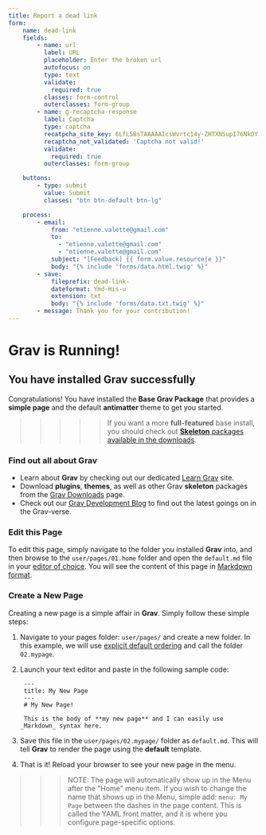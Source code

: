 ```yaml
---
title: Report a dead link
form:
    name: dead-link
    fields:
        - name: url
          label: URL
          placeholder: Enter the broken url
          autofocus: on
          type: text
          validate:
            required: true
          classes: form-control
          outerclasses: form-group
        - name: g-recaptcha-response
          label: Captcha
          type: captcha
          recatpcha_site_key: 6LfL5BsTAAAAAIcsWvrtc14y-ZHTXNSupI76NkOY
          recaptcha_not_validated: 'Captcha not valid!'
          validate:
            required: true
          outerclasses: form-group

    buttons:
        - type: submit
          value: Submit
          classes: "btn btn-default btn-lg"

    process:
        - email:
            from: "etienne.valette@gmail.com"
            to:
              - "etienne.valette@gmail.com"
              - "etienne.valette@gmail.com"
            subject: "[Feedback] {{ form.value.resource|e }}"
            body: "{% include 'forms/data.html.twig' %}"
        - save:
            fileprefix: dead-link-
            dateformat: Ymd-His-u
            extension: txt
            body: "{% include 'forms/data.txt.twig' %}"
        - message: Thank you for your contribution!
---
```


# Grav is Running!
## You have installed **Grav** successfully

Congratulations! You have installed the **Base Grav Package** that provides a **simple page** and the default **antimatter** theme to get you started.

>>>>> If you want a more **full-featured** base install, you should check out [**Skeleton** packages available in the downloads](http://getgrav.org/downloads).

### Find out all about Grav

* Learn about **Grav** by checking out our dedicated [Learn Grav](http://learn.getgrav.org) site.
* Download **plugins**, **themes**, as well as other Grav **skeleton** packages from the [Grav Downloads](http://getgrav.org/downloads) page.
* Check out our [Grav Development Blog](http://getgrav.org/blog) to find out the latest goings on in the Grav-verse.

### Edit this Page

To edit this page, simply navigate to the folder you installed **Grav** into, and then browse to the `user/pages/01.home` folder and open the `default.md` file in your [editor of choice](http://learn.getgrav.org/basics/requirements).  You will see the content of this page in [Markdown format](http://learn.getgrav.org/content/markdown).

### Create a New Page

Creating a new page is a simple affair in **Grav**.  Simply follow these simple steps:

1. Navigate to your pages folder: `user/pages/` and create a new folder.  In this example, we will use [explicit default ordering](http://learn.getgrav.org/content/content-pages) and call the folder `02.mypage`.
2. Launch your text editor and paste in the following sample code:

        ---
        title: My New Page
        ---
        # My New Page!

        This is the body of **my new page** and I can easily use _Markdown_ syntax here.

3. Save this file in the `user/pages/02.mypage/` folder as `default.md`. This will tell **Grav** to render the page using the **default** template.
4. That is it! Reload your browser to see your new page in the menu.

>>> NOTE: The page will automatically show up in the Menu after the "Home" menu item. If you wish to change the name that shows up in the Menu, simple add: `menu: My Page` between the dashes in the page content. This is called the YAML front matter, and it is where you configure page-specific options.

